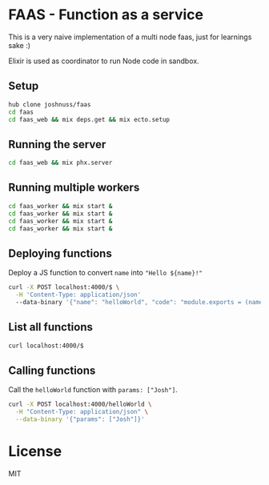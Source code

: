 # FAAS - Function as a service

This is a very naive implementation of a multi node faas, just for learnings sake :)

Elixir is used as coordinator to run Node code in sandbox.

## Setup

```bash
hub clone joshnuss/faas
cd faas
cd faas_web && mix deps.get && mix ecto.setup
```

## Running the server

```bash
cd faas_web && mix phx.server
```

## Running multiple workers

```bash
cd faas_worker && mix start &
cd faas_worker && mix start &
cd faas_worker && mix start &
cd faas_worker && mix start &
```

## Deploying functions

Deploy a JS function to convert `name` into `"Hello ${name}!"`

```bash
curl -X POST localhost:4000/$ \
  -H 'Content-Type: application/json'
  --data-binary '{"name": "helloWorld", "code": "module.exports = (name) => `Hello ${name}!`"}'

```

## List all functions

```bash
curl localhost:4000/$
```

## Calling functions

Call the `helloWorld` function with `params: ["Josh"]`.

```bash
curl -X POST localhost:4000/helloWorld \
  -H "Content-Type: application/json" \
  --data-binary '{"params": ["Josh"]}'
```

# License

MIT

